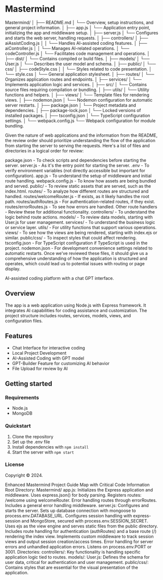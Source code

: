 # Mastermind

Mastermind/
│
├── README.md
│   └── Overview, setup instructions, and general project information.
│
├── app.js
│   └── Application entry point, initializing the app and middleware setup.
│
├── server.js
│   └── Configures and starts the web server, handling requests.
│
├── controllers/
│   ├── aiAssistCoding.js
│   │   └── Handles AI-assisted coding features.
│   ├── aiController.js
│   │   └── Manages AI-related operations.
│   └── codeController.js
│       └── Facilitates code management and operations.
│
├── dist/
│   └── Contains compiled or build files.
│
├── models/
│   └── User.js
│       └── Describes the user model and schema.
│
├── public/
│   └── css/
│       ├── codeStyle.css
│       │   └── Styles related to code presentation.
│       └── style.css
│           └── General application stylesheet.
│
├── routes/
│   └── Organizes application routes and endpoints.
│
├── services/
│   └── Implements application logic and services.
│
├── src/
│   └── Contains source files requiring compilation or bundling.
│
├── utils/
│   └── Utility functions and helpers.
│
├── views/
│   └── Template files for rendering views.
│
├── nodemon.json
│   └── Nodemon configuration for automatic server restarts.
│
├── package.json
│   └── Project metadata and dependencies.
│
├── package-lock.json
│   └── Locked versions of installed packages.
│
├── tsconfig.json
│   └── TypeScript configuration settings.
│
└── webpack.config.js
    └── Webpack configuration for module bundling.



Given the nature of web applications and the information from the README, the review order should prioritize understanding the flow of the application from starting the server to serving the requests. Here's a list of files and directories in a logical order for review:

package.json - To check scripts and dependencies before starting the server.
server.js - As it's the entry point for starting the server.
.env - To verify environment variables (not directly accessible but important for configuration).
app.js - To understand the setup of middleware and initial route handling.
webpack.config.js - To know how assets are being bundled and served.
public/ - To review static assets that are served, such as the index.html.
routes/ - To analyze how different routes are structured and handled.
routes/welcomeRouter.js - If exists, as it likely handles the root path.
routes/authRoutes.js - For authentication-related routes, if they exist.
routes/errorRoutes.js - To see how errors are handled.
Other route handlers - Review these for additional functionality.
controllers/ - To understand the logic behind route actions.
models/ - To review data models, starting with User.js for user management.
services/ - To understand the business logic or service layer.
utils/ - For utility functions that support various operations.
views/ - To see how the views are being rendered, starting with index.ejs or similar.
public/css/ - To inspect styles that could affect rendering.
tsconfig.json - For TypeScript configuration if TypeScript is used in the project.
nodemon.json - For development convenience settings related to automatic restarts.
Once we've reviewed these files, it should give us a comprehensive understanding of how the application is structured and operates, which could lead us to potential issues with routing or page display.


AI-assisted coding platform with a chat GPT interface.

## Overview

The app is a web application using Node.js with Express framework. It integrates AI capabilities for coding assistance and customization. The project structure includes routes, services, models, views, and configuration files.

## Features

- Chat Interface for interactive coding
- Local Project Development
- AI-Assisted Coding with GPT model
- GPT-Builder Feature for customizing AI behavior
- File Upload for review by AI

## Getting started

### Requirements

- Node.js
- MongoDB

### Quickstart

1. Clone the repository
2. Set up the .env file
3. Install dependencies with `npm install`
4. Start the server with `npm start`

### License

Copyright © 2024.

Enhanced Mastermind Project Guide Map with Critical Code Information
Root Directory: Mastermind/
app.js: Initializes the Express application and middleware.
Uses express.json() for body parsing.
Registers routes:
/welcome using welcomeRouter.
Error handling routes through errorRoutes.
Includes a general error handling middleware.
server.js: Configures and starts the server.
Sets up database connection with mongoose to process.env.DATABASE_URL.
Configures session handling with express-session and MongoStore, secured with process.env.SESSION_SECRET.
Uses ejs as the view engine and serves static files from the public directory.
Includes route handling for authentication (authRoutes) and a base route (/) rendering the index view.
Implements custom middleware to track session views and output session creation/access times.
Error handling for server errors and unhandled application errors.
Listens on process.env.PORT or 3001.
Directories:
controllers/:
Key functionality is handling specific application logic tied to routes.
models/:
User.js: Defines the schema for user data, critical for authentication and user management.
public/css/:
Contains styles that are essential for the visual presentation of the application.
